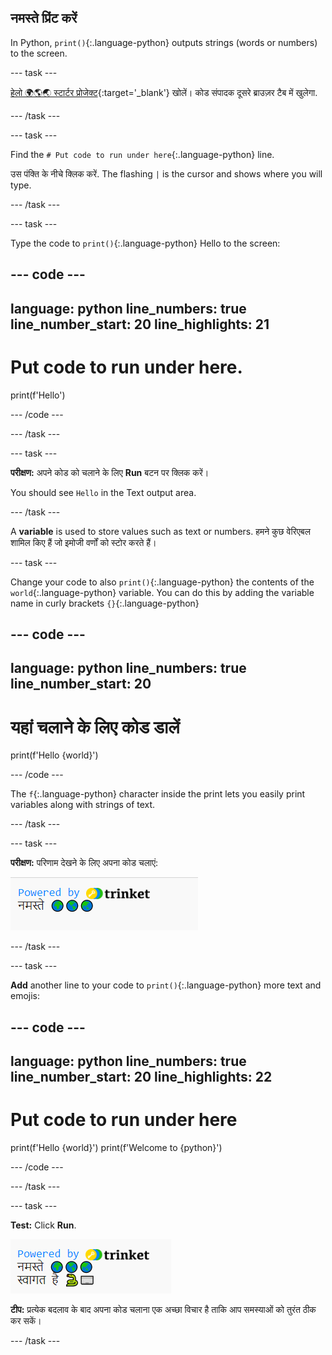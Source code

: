 ## नमस्ते प्रिंट करें

In Python, `print()`{:.language-python} outputs strings (words or numbers) to the screen.

--- task ---

[हेलो 🌍🌎🌏 स्टार्टर प्रोजेक्ट](https://editor.raspberrypi.org/en/projects/hello-world-starter){:target='_blank'} खोलें। कोड संपादक दूसरे ब्राउज़र टैब में खुलेगा.

--- /task ---

--- task ---

Find the `# Put code to run under here`{:.language-python} line.

उस पंक्ति के नीचे क्लिक करें. The flashing `|` is the cursor and shows where you will type.

--- /task ---

--- task ---

Type the code to `print()`{:.language-python} Hello to the screen:

--- code ---
---
language: python line_numbers: true line_number_start: 20
line_highlights: 21
---
# Put code to run under here.
print(f'Hello')

--- /code ---

--- /task ---

--- task ---

**परीक्षण:** अपने कोड को चलाने के लिए **Run** बटन पर क्लिक करें।

You should see `Hello` in the Text output area.

--- /task ---

A **variable** is used to store values such as text or numbers. हमने कुछ वेरिएबल शामिल किए हैं जो इमोजी वर्णों को स्टोर करते हैं।

--- task ---

Change your code to also `print()`{:.language-python} the contents of the `world`{:.language-python} variable. You can do this by adding the variable name in curly brackets `{}`{:.language-python}


--- code ---
---
language: python line_numbers: true
line_number_start: 20
---
# यहां चलाने के लिए कोड डालें
print(f'Hello {world}')

--- /code ---

The `f`{:.language-python} character inside the print lets you easily print variables along with strings of text.

--- /task ---

--- task ---

**परीक्षण:** परिणाम देखने के लिए अपना कोड चलाएं:

![The updated line of code in the code area with the word 'Hello' followed by three world emojis showing in the output area.](images/run_hello_world.png)

--- /task ---

--- task ---

**Add** another line to your code to `print()`{:.language-python} more text and emojis:

--- code ---
---
language: python line_numbers: true line_number_start: 20
line_highlights: 22
---
# Put code to run under here
print(f'Hello {world}') print(f'Welcome to {python}')

--- /code ---

--- /task ---

--- task ---

**Test:** Click **Run**.

![The additional line of code in the code editor with the word 'Hello' followed by three world emojis and the words 'Welcome to' followed by an emoji snake and keyboard showing in the output area.](images/run_multiple.png)

**टीप:** प्रत्येक बदलाव के बाद अपना कोड चलाना एक अच्छा विचार है ताकि आप समस्याओं को तुरंत ठीक कर सकें।


--- /task ---


